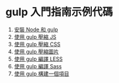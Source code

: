 gulp 入門指南示例代碼
===================

1. [安裝 Node 和 gulp](/chapter1)
2. [使用 gulp 壓縮 JS](/chapter2)
3. [使用 gulp 壓縮 CSS](/chapter3)
4. [使用 gulp 壓縮圖片](/chapter4)
5. [使用 gulp 編譯 LESS](/chapter5)
6. [使用 gulp 編譯 Sass](/chapter6)
7. [使用 gulp 構建一個項目](/chapter7)
